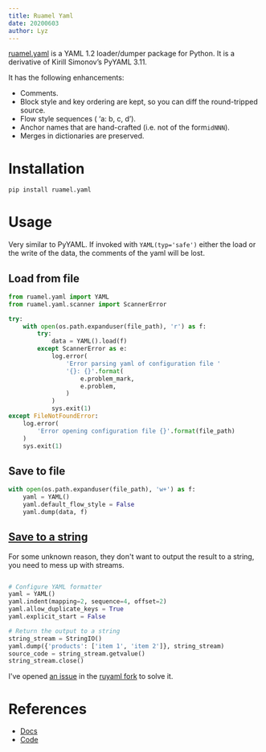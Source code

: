 ```yaml
---
title: Ruamel Yaml
date: 20200603
author: Lyz
---
```


[ruamel.yaml](https://yaml.readthedocs.io/en/latest/overview.html) is a YAML 1.2
loader/dumper package for Python. It is a derivative of Kirill Simonov’s PyYAML
3.11.

It has the following enhancements:

* Comments.
* Block style and key ordering are kept, so you can diff the round-tripped
    source.
* Flow style sequences ( ‘a: b, c, d’).
* Anchor names that are hand-crafted (i.e. not of the form``idNNN``).
* Merges in dictionaries are preserved.

# Installation

```bash
pip install ruamel.yaml
```

# Usage

Very similar to PyYAML. If invoked with `YAML(typ='safe')` either the load or
the write of the data, the comments of the yaml will be lost.

## Load from file

```python
from ruamel.yaml import YAML
from ruamel.yaml.scanner import ScannerError

try:
    with open(os.path.expanduser(file_path), 'r') as f:
        try:
            data = YAML().load(f)
        except ScannerError as e:
            log.error(
                'Error parsing yaml of configuration file '
                '{}: {}'.format(
                    e.problem_mark,
                    e.problem,
                )
            )
            sys.exit(1)
except FileNotFoundError:
    log.error(
        'Error opening configuration file {}'.format(file_path)
    )
    sys.exit(1)
```

## Save to file

```python
with open(os.path.expanduser(file_path), 'w+') as f:
    yaml = YAML()
    yaml.default_flow_style = False
    yaml.dump(data, f)
```

## [Save to a string](https://stackoverflow.com/questions/47614862/best-way-to-use-ruamel-yaml-to-dump-to-string-not-to-stream)

For some unknown reason, they don't want to output the result to a string, you
need to mess up with streams.

```python

# Configure YAML formatter
yaml = YAML()
yaml.indent(mapping=2, sequence=4, offset=2)
yaml.allow_duplicate_keys = True
yaml.explicit_start = False

# Return the output to a string
string_stream = StringIO()
yaml.dump({'products': ['item 1', 'item 2']}, string_stream)
source_code = string_stream.getvalue()
string_stream.close()
```

I've opened [an issue](https://github.com/pycontribs/ruyaml/issues/27) in the
[ruyaml fork](https://github.com/pycontribs/ruyaml) to solve it.

# References

* [Docs](https://yaml.readthedocs.io/en/latest/overview.html)
* [Code](https://sourceforge.net/projects/ruamel-yaml/)
